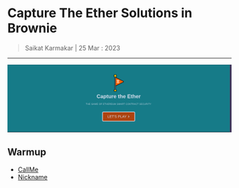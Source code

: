 # Capture The Ether Solutions in Brownie

> Saikat Karmakar | 25 Mar : 2023


---

![](media/capturtetE.png)

## Warmup
- [CallMe](warmup/CallMe_DONE)
- [Nickname](warmup/Nickname_DONE)
